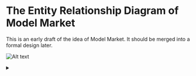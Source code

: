 # The Entity Relationship Diagram of Model Market

This is an early draft of the idea of Model Market.  It should be merged into a formal design later.

![Alt text](https://g.gravizo.com/source/model_market_er?https%3A%2F%2Fraw.githubusercontent.com%2Fsql-machine-learning%2Fsqlflow%2Fmodel_market_er%2Fdoc%2Fdesign%2Fmodel_market_er.md)

<details> 
<summary></summary>
model_market_er
  digraph G {
	node [fontname="Arial"];	
	account [shape=record, label="account|{username|password|profile}"];
	organization [shape=record, label="organization|{name|description}"];
	model_def [shape=record, label="model\ndefinition|{Git repo|Docker image}"];
	model_def_version [shape=record, label="model\ndefinition\nversion|{Docker image tag}"];
	trained_model [shape=record, label="trained\nmodel|{training data|hyperparameters}"];
	account -> organization [label="has\n1:1-N"];
	organization -> model_def [label="contains\n1:0-N"];
	model_def -> model_def_version [label="has\n1:0-N"];
	model_def_version -> trained_model [label="trained into\n1:0-N"];
  }
model_market_er
</details>
